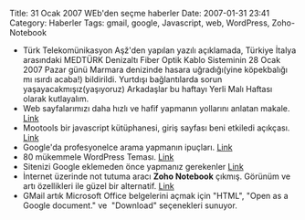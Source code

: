 Title: 31 Ocak 2007 WEb&#039;den seçme haberler
Date: 2007-01-31 23:41
Category: Haberler
Tags: gmail, google, Javascript, web, WordPress, Zoho-Notebook

-   Türk Telekomünikasyon Aşž'den yapılan yazılı açıklamada, Türkiye
    İtalya arasındaki MEDTÜRK Denizaltı Fiber Optik Kablo Sisteminin 28
    Ocak 2007 Pazar günü Marmara denizinde hasara uğradığı(yine
    köpekbalığı mı ısırdı acaba!) bildirildi. Yurtdışı bağlantılarda
    sorun yaşayacakmışız(yaşıyoruz) Arkadaşlar bu haftayı Yerli Malı
    Haftası olarak kutlayalım.
-   Web sayfalarımızı daha hızlı ve hafif yapmanın yollarını anlatan
    makale. [Link][]
-   Mootools bir javascript kütüphanesi, giriş sayfası beni etkiledi
    açıkçası. [Link][1]
-   Google'da profesyonelce arama yapmanın ipuçları. [Link][2]
-   80 mükemmele WordPress Teması. [Link][3]
-   Sitenizi Google eklemeden önce yapmanız gerekenler [Link][4]
-   İnternet üzerinde not tutuma aracı **Zoho Notebook** çıkmış. Görünüm
    ve artı özellikleri ile güzel bir alternatif. [Link][5]
-   GMail artık Microsoft Office belgelerini açmak için "HTML", "Open as
    a Google document." ve  "Download" seçenekleri sunuyor.

</p>

  [Link]: http://www.thinkvitamin.com/features/dev/enhance-your-page-performance
    "Link"
  [1]: http://mootools.net/ "Link"
  [2]: http://www.our-picks.com/archives/2007/01/28/pro-guide-to-google-searches-part-i/
    "Link"
  [3]: http://www.drweb.de/weblog/weblog/?p=767 "Link"
  [4]: http://www.our-picks.com/archives/2007/01/29/10-things-you-should-know-before-submitting-your-site-to-google/
    "Link"
  [5]: http://www.zoho.com/notebook/ "Link"
